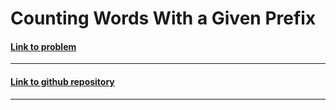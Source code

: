 # Counting Words With a Given Prefix

#### [Link to problem](https://leetcode.com/problems/counting-words-with-a-given-prefix/)

<hr>

#### [Link to github repository](https://github.com/Sankalp-G/10-days-of-code/)

<hr>
